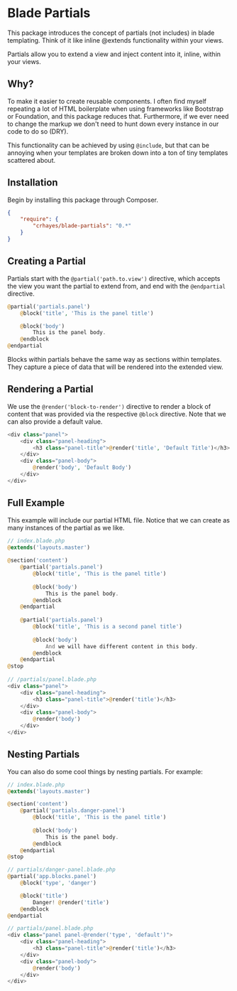 Blade Partials
==============
This package introduces the concept of partials (not includes) in blade templating. Think of it like inline @extends functionality within your views.

Partials allow you to extend a view and inject content into it, inline, within your views.

Why?
---
To make it easier to create reusable components. I often find myself repeating a lot of HTML boilerplate when using frameworks like Bootstrap or Foundation, and this package reduces that. Furthermore, if we ever need to change the markup we don't need to hunt down every instance in our code to do so (DRY).

This functionality can be achieved by using `@include`, but that can be annoying when your templates are broken down into a ton of tiny templates scattered about.

Installation
------------
Begin by installing this package through Composer.

```json
{
    "require": {
        "crhayes/blade-partials": "0.*"
    }
}
```

Creating a Partial
------------------
Partials start with the `@partial('path.to.view')` directive, which accepts the view you want the partial to extend from, and end with the `@endpartial` directive.

```php
@partial('partials.panel')
    @block('title', 'This is the panel title')

    @block('body')
        This is the panel body.
    @endblock
@endpartial
```

Blocks within partials behave the same way as sections within templates. They capture a piece of data that will be rendered into the extended view.

Rendering a Partial
-------------------
We use the `@render('block-to-render')` directive to render a block of content that was provided via the respective `@block` directive. Note that we can also provide a default value.

```php
<div class="panel">
    <div class="panel-heading">
        <h3 class="panel-title">@render('title', 'Default Title')</h3>
    </div>
    <div class="panel-body">
        @render('body', 'Default Body')
    </div>
</div> 
```

Full Example
------------
This example will include our partial HTML file. Notice that we can create as many instances of the partial as we like.

```php
// index.blade.php
@extends('layouts.master')
 
@section('content')
    @partial('partials.panel')
        @block('title', 'This is the panel title')
 
        @block('body')
            This is the panel body.
        @endblock
    @endpartial
    
    @partial('partials.panel')
        @block('title', 'This is a second panel title')
 
        @block('body')
            And we will have different content in this body.
        @endblock
    @endpartial
@stop
 
// /partials/panel.blade.php
<div class="panel">
    <div class="panel-heading">
        <h3 class="panel-title">@render('title')</h3>
    </div>
    <div class="panel-body">
        @render('body')
    </div>
</div> 
```

Nesting Partials
----------------
You can also do some cool things by nesting partials. For example:

```php
// index.blade.php
@extends('layouts.master')

@section('content')
    @partial('partials.danger-panel')
        @block('title', 'This is the panel title')
    
        @block('body')
            This is the panel body.
        @endblock
    @endpartial
@stop

// partials/danger-panel.blade.php
@partial('app.blocks.panel')
    @block('type', 'danger')

    @block('title')
    	Danger! @render('title')
    @endblock
@endpartial

// partials/panel.blade.php
<div class="panel panel-@render('type', 'default')">
    <div class="panel-heading">
        <h3 class="panel-title">@render('title')</h3>
    </div>
    <div class="panel-body">
        @render('body')
    </div>
</div> 
```

